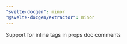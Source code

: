 ```yaml
---
"svelte-docgen": minor
"@svelte-docgen/extractor": minor
---
```


Support for inline tags in props doc comments
